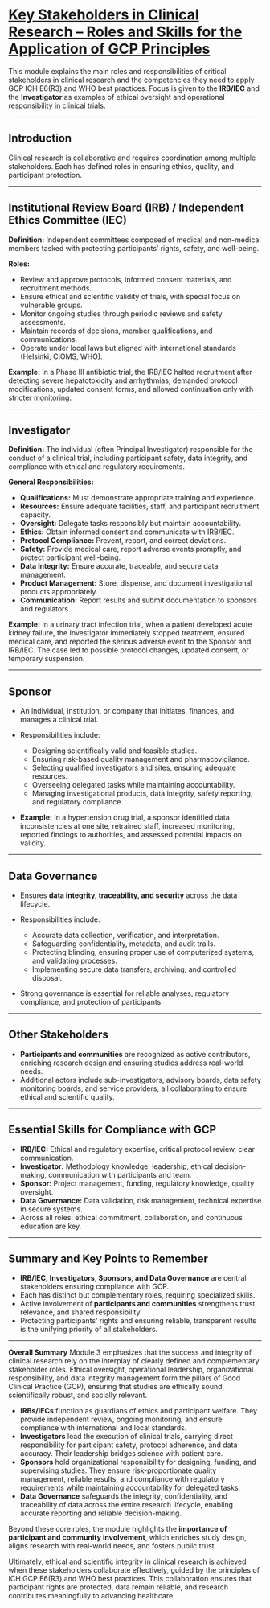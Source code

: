 # [Key Stakeholders in Clinical Research – Roles and Skills for the Application of GCP Principles](https://globalhealthtrainingcentre.tghn.org/elearning/education/ich-gcp-e6-r3/M3/12987/)

This module explains the main roles and responsibilities of critical stakeholders in clinical research and the competencies they need to apply GCP ICH E6(R3) and WHO best practices. Focus is given to the **IRB/IEC** and the **Investigator** as examples of ethical oversight and operational responsibility in clinical trials.

---

## Introduction

Clinical research is collaborative and requires coordination among multiple stakeholders. Each has defined roles in ensuring ethics, quality, and participant protection.

---

## Institutional Review Board (IRB) / Independent Ethics Committee (IEC)

**Definition:** Independent committees composed of medical and non-medical members tasked with protecting participants’ rights, safety, and well-being.

**Roles:**

* Review and approve protocols, informed consent materials, and recruitment methods.
* Ensure ethical and scientific validity of trials, with special focus on vulnerable groups.
* Monitor ongoing studies through periodic reviews and safety assessments.
* Maintain records of decisions, member qualifications, and communications.
* Operate under local laws but aligned with international standards (Helsinki, CIOMS, WHO).

**Example:** In a Phase III antibiotic trial, the IRB/IEC halted recruitment after detecting severe hepatotoxicity and arrhythmias, demanded protocol modifications, updated consent forms, and allowed continuation only with stricter monitoring.

---

## Investigator

**Definition:** The individual (often Principal Investigator) responsible for the conduct of a clinical trial, including participant safety, data integrity, and compliance with ethical and regulatory requirements.

**General Responsibilities:**

* **Qualifications:** Must demonstrate appropriate training and experience.
* **Resources:** Ensure adequate facilities, staff, and participant recruitment capacity.
* **Oversight:** Delegate tasks responsibly but maintain accountability.
* **Ethics:** Obtain informed consent and communicate with IRB/IEC.
* **Protocol Compliance:** Prevent, report, and correct deviations.
* **Safety:** Provide medical care, report adverse events promptly, and protect participant well-being.
* **Data Integrity:** Ensure accurate, traceable, and secure data management.
* **Product Management:** Store, dispense, and document investigational products appropriately.
* **Communication:** Report results and submit documentation to sponsors and regulators.

**Example:** In a urinary tract infection trial, when a patient developed acute kidney failure, the Investigator immediately stopped treatment, ensured medical care, and reported the serious adverse event to the Sponsor and IRB/IEC. The case led to possible protocol changes, updated consent, or temporary suspension.

---

## Sponsor

* An individual, institution, or company that initiates, finances, and manages a clinical trial.
* Responsibilities include:

  * Designing scientifically valid and feasible studies.
  * Ensuring risk-based quality management and pharmacovigilance.
  * Selecting qualified investigators and sites, ensuring adequate resources.
  * Overseeing delegated tasks while maintaining accountability.
  * Managing investigational products, data integrity, safety reporting, and regulatory compliance.
* **Example:** In a hypertension drug trial, a sponsor identified data inconsistencies at one site, retrained staff, increased monitoring, reported findings to authorities, and assessed potential impacts on validity.

---

## Data Governance

* Ensures **data integrity, traceability, and security** across the data lifecycle.
* Responsibilities include:

  * Accurate data collection, verification, and interpretation.
  * Safeguarding confidentiality, metadata, and audit trails.
  * Protecting blinding, ensuring proper use of computerized systems, and validating processes.
  * Implementing secure data transfers, archiving, and controlled disposal.
* Strong governance is essential for reliable analyses, regulatory compliance, and protection of participants.

---

## Other Stakeholders

* **Participants and communities** are recognized as active contributors, enriching research design and ensuring studies address real-world needs.
* Additional actors include sub-investigators, advisory boards, data safety monitoring boards, and service providers, all collaborating to ensure ethical and scientific quality.

---

## Essential Skills for Compliance with GCP

* **IRB/IEC:** Ethical and regulatory expertise, critical protocol review, clear communication.
* **Investigator:** Methodology knowledge, leadership, ethical decision-making, communication with participants and team.
* **Sponsor:** Project management, funding, regulatory knowledge, quality oversight.
* **Data Governance:** Data validation, risk management, technical expertise in secure systems.
* Across all roles: ethical commitment, collaboration, and continuous education are key.

---

## Summary and Key Points to Remember

* **IRB/IEC, Investigators, Sponsors, and Data Governance** are central stakeholders ensuring compliance with GCP.
* Each has distinct but complementary roles, requiring specialized skills.
* Active involvement of **participants and communities** strengthens trust, relevance, and shared responsibility.
* Protecting participants’ rights and ensuring reliable, transparent results is the unifying priority of all stakeholders.

---

**Overall Summary**
Module 3 emphasizes that the success and integrity of clinical research rely on the interplay of clearly defined and complementary stakeholder roles. Ethical oversight, operational leadership, organizational responsibility, and data integrity management form the pillars of Good Clinical Practice (GCP), ensuring that studies are ethically sound, scientifically robust, and socially relevant.

* **IRBs/IECs** function as guardians of ethics and participant welfare. They provide independent review, ongoing monitoring, and ensure compliance with international and local standards.
* **Investigators** lead the execution of clinical trials, carrying direct responsibility for participant safety, protocol adherence, and data accuracy. Their leadership bridges science with patient care.
* **Sponsors** hold organizational responsibility for designing, funding, and supervising studies. They ensure risk-proportionate quality management, reliable results, and compliance with regulatory requirements while maintaining accountability for delegated tasks.
* **Data Governance** safeguards the integrity, confidentiality, and traceability of data across the entire research lifecycle, enabling accurate reporting and reliable decision-making.

Beyond these core roles, the module highlights the **importance of participant and community involvement**, which enriches study design, aligns research with real-world needs, and fosters public trust.

Ultimately, ethical and scientific integrity in clinical research is achieved when these stakeholders collaborate effectively, guided by the principles of ICH GCP E6(R3) and WHO best practices. This collaboration ensures that participant rights are protected, data remain reliable, and research contributes meaningfully to advancing healthcare.